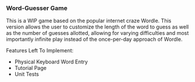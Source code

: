 ### Word-Guesser Game

This is a WIP game based on the popular internet craze Wordle. This version allows the user to customize the length of the word to guess as well as the number of guesses allotted, allowing for varying difficulties and most importantly infinite play instead of the once-per-day approach of Wordle.

Features Left To Implement:
- Physical Keyboard Word Entry
- Tutorial Page
- Unit Tests
